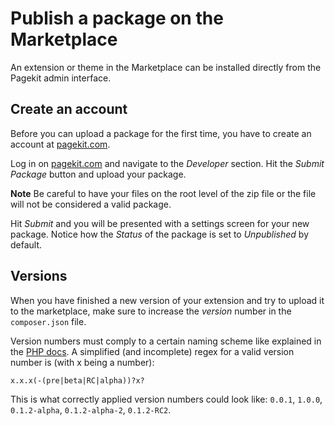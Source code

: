 # Publish a package on the Marketplace
<p class="uk-article-lead">An extension or theme in the Marketplace can be installed directly from the Pagekit admin interface.</p>

## Create an account
Before you can upload a package for the first time, you have to create an account at [pagekit.com](https://pagekit.com).

Log in on [pagekit.com](https://pagekit.com) and navigate to the _Developer_ section. Hit the _Submit Package_ button and upload your package.

**Note** Be careful to have your files on the root level of the zip file or the file will not be considered a valid package.

Hit _Submit_ and you will be presented with a settings screen for your new package. Notice how the _Status_ of the package is set to _Unpublished_ by default.

## Versions
When you have finished a new version of your extension and try to upload it to the marketplace, make sure to increase the _version_ number in the `composer.json` file.

Version numbers must comply to a certain naming scheme like explained in the [PHP docs](http://php.net/en/version_compare). A simplified (and incomplete) regex for a valid version number is (with x being a number):

```
x.x.x(-(pre|beta|RC|alpha))?x?
```

This is what correctly applied version numbers could look like: `0.0.1`, `1.0.0`, `0.1.2-alpha`, `0.1.2-alpha-2`, `0.1.2-RC2`.

